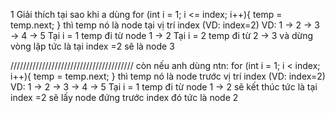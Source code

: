 1 Giải thích tại sao khi a dùng
for (int i = 1; i <= index; i++){
temp = temp.next;
}
thì temp nó là node tại vị trí index (VD: index=2)
VD: 1 -> 2 -> 3 -> 4 -> 5 
Tại i = 1 temp đi từ node 1 -> 2
Tại i = 2 temp đi từ 2 -> 3 và dừng vòng lặp
tức là tại index =2 sẽ là node 3


///////////////////////////////////////
còn nếu anh dùng ntn:
for (int i = 1; i < index; i++){
temp = temp.next;
}
thì temp nó là node trước vị trí index (VD: index=2)
VD: 1 -> 2 -> 3 -> 4 -> 5
Tại i = 1 temp đi từ node 1 -> 2 sẽ kết thúc
tức là tại index =2 sẽ lấy node đứng trước index đó tức là node 2


